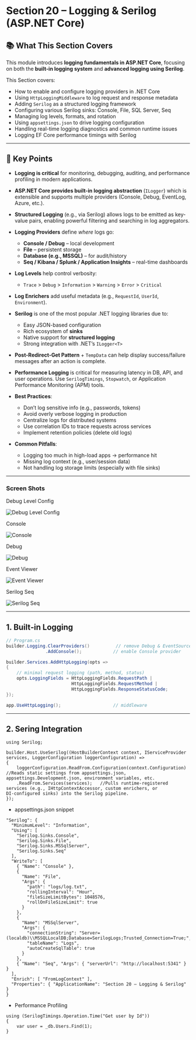 # Section 20 – Logging & Serilog (ASP.NET Core)

## 📚 What This Section Covers

This module introduces **logging fundamentals in ASP.NET Core**, focusing on both the **built-in logging system** and **advanced logging using Serilog**. 

This Section covers:

- How to enable and configure logging providers in .NET Core
- Using `HttpLoggingMiddleware` to log request and response metadata
- Adding `Serilog` as a structured logging framework
- Configuring various Serilog sinks: Console, File, SQL Server, Seq
- Managing log levels, formats, and rotation
- Using `appsettings.json` to drive logging configuration
- Handling real-time logging diagnostics and common runtime issues
- Logging EF Core performance timings with Serilog

---

## 🔑 Key Points

- **Logging is critical** for monitoring, debugging, auditing, and performance profiling in modern applications.

- **ASP.NET Core provides built-in logging abstraction** (`ILogger`) which is extensible and supports multiple providers (Console, Debug, EventLog, Azure, etc.).

- **Structured Logging** (e.g., via Serilog) allows logs to be emitted as key-value pairs, enabling powerful filtering and searching in log aggregators.

- **Logging Providers** define *where* logs go:  
  - **Console / Debug** – local development  
  - **File** – persistent storage  
  - **Database (e.g., MSSQL)** – for audit/history  
  - **Seq / Kibana / Splunk / Application Insights** – real-time dashboards

- **Log Levels** help control verbosity:  
  - `Trace` > `Debug` > `Information` > `Warning` > `Error` > `Critical`

- **Log Enrichers** add useful metadata (e.g., `RequestId`, `UserId`, `Environment`).

- **Serilog** is one of the most popular .NET logging libraries due to:
  - Easy JSON-based configuration
  - Rich ecosystem of **sinks**
  - Native support for **structured logging**
  - Strong integration with .NET’s `ILogger<T>`

- **Post-Redirect-Get Pattern** + `TempData` can help display success/failure messages after an action is complete.

- **Performance Logging** is critical for measuring latency in DB, API, and user operations. Use `SerilogTimings`, `Stopwatch`, or Application Performance Monitoring (APM) tools.

- **Best Practices**:
  - Don’t log sensitive info (e.g., passwords, tokens)
  - Avoid overly verbose logging in production
  - Centralize logs for distributed systems
  - Use correlation IDs to trace requests across services
  - Implement retention policies (delete old logs)

- **Common Pitfalls**:
  - Logging too much in high-load apps → performance hit
  - Missing log context (e.g., user/session data)
  - Not handling log storage limits (especially with file sinks)

---

### Screen Shots

Debug Level Config

![Debug Level Config](ScreenShots/DebugConfig.jpg "Debug Level Config")

Console

![Console](ScreenShots/BuildConsoleLog.jpg "Console")

Debug

![Debug](ScreenShots/DebugLog.jpg "Debug")

Event Viewer

![Event Viewer](ScreenShots/EventViewerLog.jpg "Event Viewer")

Serilog Seq

![Serilog Seq](ScreenShots/SerilogSeq.jpg "Serilog Seq")

---

## 1. Built‑in Logging

```csharp
// Program.cs
builder.Logging.ClearProviders()          // remove Debug & EventSource
               .AddConsole();            // enable Console provider

builder.Services.AddHttpLogging(opts =>
{
    // minimal request logging (path, method, status)
    opts.LoggingFields = HttpLoggingFields.RequestPath |
                         HttpLoggingFields.RequestMethod |
                         HttpLoggingFields.ResponseStatusCode;
});

app.UseHttpLogging();                    // middleware
```
---
## 2. Sering Integration

```
using Serilog;

builder.Host.UseSerilog((HostBuilderContext context, IServiceProvider services, LoggerConfiguration loggerConfiguration) =>
{
    loggerConfiguration.ReadFrom.Configuration(context.Configuration)   //Reads static settings from appsettings.json, appsettings.Development.json, environment variables, etc.
    .ReadFrom.Services(services);   //Pulls runtime‑registered services (e.g., IHttpContextAccessor, custom enrichers, or DI‑configured sinks) into the Serilog pipeline.
});
```

- appsettings.json snippet

```
"Serilog": {
  "MinimumLevel": "Information",
  "Using": [
    "Serilog.Sinks.Console",
    "Serilog.Sinks.File",
    "Serilog.Sinks.MSSqlServer",
    "Serilog.Sinks.Seq"
  ],
  "WriteTo": [
    { "Name": "Console" },
    {
      "Name": "File",
      "Args": {
        "path": "logs/log.txt",
        "rollingInterval": "Hour",
        "fileSizeLimitBytes": 1048576,
        "rollOnFileSizeLimit": true
      }
    },
    {
      "Name": "MSSqlServer",
      "Args": {
        "connectionString": "Server=(localdb)\\MSSQLLocalDB;Database=SerilogLogs;Trusted_Connection=True;",
        "tableName": "Logs",
        "autoCreateSqlTable": true
      }
    },
    { "Name": "Seq", "Args": { "serverUrl": "http://localhost:5341" } }
  ],
  "Enrich": [ "FromLogContext" ],
  "Properties": { "ApplicationName": "Section 20 – Logging & Serilog" }
}
```

- Performance Profiling

```
using (SerilogTimings.Operation.Time("Get user by Id"))
{
    var user = _db.Users.Find(1);
}
```
